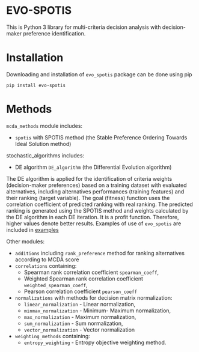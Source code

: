 # EVO-SPOTIS
This is Python 3 library for multi-criteria decision analysis with decision-maker preference identification.

# Installation
Downloading and installation of `evo_spotis` package can be done using pip
```
pip install evo-spotis
```

# Methods
`mcda_methods` module includes:
- `spotis` with SPOTIS method (the Stable Preference Ordering Towards Ideal Solution method)

stochastic_algorithms includes:
- DE algorithm `DE_algorithm` (the Differential Evolution algorithm)

The DE algorithm is applied for the identification of criteria weights (decision-maker preferences) based on a training dataset with evaluated alternatives,
including alternatives performances (training features) and their ranking (target variable). The goal (fitness) function uses the correlation coefficient
of predicted ranking with real ranking. The predicted ranking is generated using the SPOTIS method and weights calculated by the DE algorithm in each DE iteration.
 It is a profit function. Therefore, higher values denote better results. Examples of use of `evo_spotis` are included 
 in [examples](https://github.com/energyinpython/EVO-SPOTIS/tree/main/examples)

Other modules:
- `additions` including `rank_preference` method for ranking alternatives according to MCDA score
- `correlations` containing: 
	- Spearman rank correlation coefficient `spearman_coeff`, 
	- Weighted Spearman rank correlation coefficient `weighted_spearman_coeff`,
	- Pearson correlation coefficient `pearson_coeff`
- `normalizations` with methods for decision matrix normalization:
	- `linear_normalization` - Linear normalization,
	- `minmax_normalization` - Minimum- Maximum normalization,
	- `max_normalization` - Maximum normalization,
	- `sum_normalization` - Sum normalization,
	- `vector_normalization` - Vector normalization
- `weighting_methods` containing:
	- `entropy_weighting` - Entropy objective weighting method.

